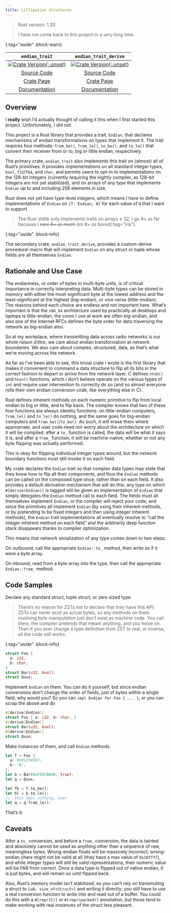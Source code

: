 ```yaml
---
title: Lilliputian Structures
---
```


> Rust version: 1.20
>
> I have not come back to this project in a _very_ long time.

{:tag="aside" .block-warn}

|          `endian_trait`           |       `endian_trait_derive`       |
| :-------------------------------: | :-------------------------------: |
| [![Crate Version][1]{:.unset}][1] | [![Crate Version][2]{:.unset}][2] |
|         [Source Code][3]          |         [Source Code][4]          |
|          [Crate Page][5]          |          [Crate Page][6]          |
|        [Documentation][7]         |        [Documentation][8]         |

## Overview

I **really** wish I’d actually thought of calling it this when I first started
this project. Unfortunately, I did not.

This project is a Rust library that provides a trait, `Endian`, that declares
mechanisms of endian transformations on types that implement it. The trait
requires four methods: `from_be()`, `from_le()`, `to_be()`, and `to_le()` that
convert their receiver from or to, big or little endian, respectively.

The primary crate, `endian_trait` also implements this trait on (almost) all of
Rust’s primitives. It provides implementations on all standard integer types,
`bool`, `f32`/`f64`, and `char`, and permits users to opt-in to implementations
on the 128-bit integers (currently requiring the nightly compiler, as 128-bit
integers are not yet stabilized), and on arrays of any type that implements
`Endian` up to and including 256 elements in size.

Rust does not yet have type-level integers, which means I have to define
implementations of `Endian` on `[T: Endian; N]` for each value of `N` that I
want to support.

> The Rust stdlib only implements traits on arrays ≤ 32; I go 8× as far because
> I ~~care 8× as much~~ _am 8× as bored_{:tag="ins"}.

{:tag="aside" .block-info}

The secondary crate, `endian_trait_derive`, provides a custom-derive procedural
macro that will implement `Endian` on any struct or tuple whose fields are all
themselves `Endian`.

## Rationale and Use Case

The endianness, or order of bytes in multi-byte units, is of critical importance
in correctly interpreting data. Multi-byte types can be stored in memory with
either the most-significant byte at the lowest address and the least-significant
at the highest (big-endian), or vice versa (little-endian). The reasons behind
each choice are endless and not important here. What’s important is that the
`x86_64` architecture used by practically all desktops and laptops is
little-endian, the cores I use at work are often big-endian, and also one of the
Internet RFCs defines the byte order for data traversing the network as
big-endian also.

So at my workplace, where transmitting data across radio networks is our whole
_raison d’être_, we care about endian transformation at network boundaries. We
also care about complex, structured, data, as that’s what we’re moving across
the network.

As far as I’ve been able to see, this trivial crate I wrote is the first library
that makes it convenient to command a data structure to flip all its bits in the
correct fashion to depart or arrive from the network layer. C defines `ntoh()`
and `hton()` functions, which I don’t believe operate on the various types of
`int` and require user intervention to correctly do so (and so almost everyone
rolls their own endian conversion code, like everything else in C).

Rust defines inherent methods on each numeric primitive to flip from local
endian to big or little, and to flip back. The compiler knows that two of these
four functions are always identity functions: on little-endian computers,
`from_le()` and `to_le()` do nothing, and the same goes for big-endian computers
and `from_be()`/`to_be()`. As such, it will erase them where appropriate, and
user code need not worry about the architecture on which it will be compiled:
after a `to_` function is called, the data will be what it says it is, and after
a `from_` function, it will be machine-native, whether or not any byte flipping
was actually performed.

This is okay for flipping individual integer types around, but the network
boundary functions must still invoke it on each field.

My crate declares the `Endian` trait so that complex data types may state that
they know how to flip all their components, and thus the `Endian` methods can be
called on the composed type once, rather than on each field. It also provides a
default derivation mechanism that will do this: any type on which
`#[derive(Endian)]` is tagged will be given an implementation of `Endian` that
simply delegates the `Endian` method call to each field. The fields must all
themselves implement `Endian`, or the compiler will reject your code, and since
the primitives all implement `Endian` (by using their inherent methods, or by
pretending to be fixed integers and then using integer inherent methods), the
`Endian` trait implementations all eventually resolve to “call the integer
inherent method on each field” and the arbitrarily deep function stack
disappears thanks to compiler optimization.

This means that network serialization of any type comes down to two steps:

On outbound, call the appropriate `Endian::to_` method, then write as if it were
a byte array.

On inbound, read from a byte array into the type, then call the appropriate
`Endian::from_` method.

## Code Samples

Declare any standard struct, tuple struct, or zero sized type.

> There’s no reason for ZSTs _not_ to declare that they have this API; ZSTs can
> never exist as actual bytes, so any methods on them involving byte
> manipulation just don’t exist as machine code. You call them, the compiler
> pretends that meant anything, and you move on. Then if you ever change a type
> definition from ZST to real, or inverse, all the code still works.

{:tag="aside" .block-info}

```rust
struct Foo {
  a: i32,
  b: char,
}
struct Bar(u32, bool);
struct Quux;
```

Implement `Endian` on them. You can do it yourself, but since endian conversions
don’t change the order of fields, just of bytes within a single field, why would
you? So you can `impl Endian for Foo { ... }`, or you can scrap the above and do

```rust
#[derive(Endian)]
struct Foo { a: i32, b: char, }
#[derive(Endian)]
struct Bar(u32, bool);
#[derive(Endian)]
struct Quux;
```

Make instances of them, and call `Endian` methods.

```rust
let f = Foo {
  a: 0x01234567,
  b: 'A',
};
let b = Bar(0xFEDCBA98, true);
let q = Quux;

let fb = f.to_be();
let bl = b.to_le();
//  this does nothing, ever
let q = q.from_le();
```

That’s it.

## Caveats

After a `to_` conversion, and before a `from_` conversion, the data is tainted
and absolutely cannot be used as anything other than a sequence of raw,
meaningless bytes. Wrong-endian floats will be massively incorrect; wrong-endian
chars might not be valid at all (they have a max value of `0x10ffff`), and while
integer types will still be valid representations, their numeric value will be
FAR from correct. Once a data type is flipped out of native endian, it is just
bytes, and will remain so until flipped back.

Also, Rust’s memory model isn’t stabilized, so you can’t rely on transmuting a
struct to `[u8; size_of<Struct>]` and writing it directly; you still have to use
a real conversion function to write into and read out of a buffer. You could do
this with a `#[repr(C)]` or `#[repr(packed)]` annotation, but those tend to make
working with real instances of the struct less pleasant.

[1]: https://img.shields.io/crates/v/endian_trait.svg
[2]: https://img.shields.io/crates/v/endian_trait_derive.svg
[3]: https://gitlab.com/myrrlyn/endian_trait
[4]: https://gitlab.com/myrrlyn/endian_trait
[5]: https://crates.io/crates/endian_trait
[6]: https://crates.io/crates/endian_trait_derive
[7]: https://docs.rs/endian_trait
[8]: https://docs.rs/endian_trait_derive
